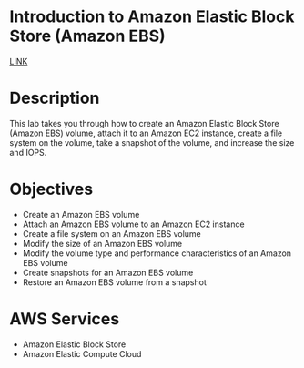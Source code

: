 # Introduction to Amazon Elastic Block Store (Amazon EBS)

[LINK](https://skillbuilder.aws/learn/AXCECK7PYG/introduction-to-amazon-elastic-block-store-amazon-ebs/53W32E6ZT3)

# **Description**

This lab takes you through how to create an Amazon Elastic Block Store (Amazon EBS) volume, attach it to an Amazon EC2 instance, create a file system on the volume, take a snapshot of the volume, and increase the size and IOPS.

# **Objectives**

- Create an Amazon EBS volume
- Attach an Amazon EBS volume to an Amazon EC2 instance
- Create a file system on an Amazon EBS volume
- Modify the size of an Amazon EBS volume
- Modify the volume type and performance characteristics of an Amazon EBS volume
- Create snapshots for an Amazon EBS volume
- Restore an Amazon EBS volume from a snapshot

# **AWS Services**

- Amazon Elastic Block Store
- Amazon Elastic Compute Cloud